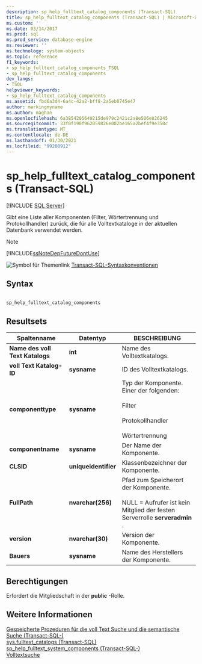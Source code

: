 ```yaml
---
description: sp_help_fulltext_catalog_components (Transact-SQL)
title: sp_help_fulltext_catalog_components (Transact-SQL) | Microsoft-Dokumentation
ms.custom: ''
ms.date: 03/14/2017
ms.prod: sql
ms.prod_service: database-engine
ms.reviewer: ''
ms.technology: system-objects
ms.topic: reference
f1_keywords:
- sp_help_fulltext_catalog_components_TSQL
- sp_help_fulltext_catalog_components
dev_langs:
- TSQL
helpviewer_keywords:
- sp_help_fulltext_catalog_components
ms.assetid: fbd6a3d4-6a4c-42a2-bff8-2a5eb0745e47
author: markingmyname
ms.author: maghan
ms.openlocfilehash: 6a3854205649215de979c2421c2a8e506e826245
ms.sourcegitcommit: 33f0f190f962059826e002be165a2bef4f9e350c
ms.translationtype: MT
ms.contentlocale: de-DE
ms.lasthandoff: 01/30/2021
ms.locfileid: "99208912"
---
```

# <a name="sp_help_fulltext_catalog_components-transact-sql"></a>sp_help_fulltext_catalog_components (Transact-SQL)
[!INCLUDE [SQL Server](../../includes/applies-to-version/sqlserver.md)]

  Gibt eine Liste aller Komponenten (Filter, Wörtertrennung und Protokollhandler) zurück, die für alle Volltextkataloge in der aktuellen Datenbank verwendet werden.  
  
> [!NOTE]  
>  [!INCLUDE[ssNoteDepFutureDontUse](../../includes/ssnotedepfuturedontuse-md.md)]  
  
 ![Symbol für Themenlink](../../database-engine/configure-windows/media/topic-link.gif "Symbol für Themenlink") [Transact-SQL-Syntaxkonventionen](../../t-sql/language-elements/transact-sql-syntax-conventions-transact-sql.md)  
  
## <a name="syntax"></a>Syntax  
  
```  
  
sp_help_fulltext_catalog_components  
```  
  
## <a name="result-sets"></a>Resultsets  
  
|Spaltenname|Datentyp|BESCHREIBUNG|  
|-----------------|---------------|-----------------|  
|**Name des voll Text Katalogs**|**int**|Name des Volltextkatalogs.|  
|**voll Text Katalog-ID**|**sysname**|ID des Volltextkatalogs.|  
|**componenttype**|**sysname**|Typ der Komponente. Einer der folgenden:<br /><br /> Filter<br /><br /> Protokollhandler<br /><br /> Wörtertrennung|  
|**componentname**|**sysname**|Der Name der Komponente.|  
|**CLSID**|**uniqueidentifier**|Klassenbezeichner der Komponente.|  
|**FullPath**|**nvarchar(256)**|Pfad zum Speicherort der Komponente.<br /><br /> NULL = Aufrufer ist kein Mitglied der festen Serverrolle **serveradmin** .|  
|**version**|**nvarchar(30)**|Version der Komponente.|  
|**Bauers**|**sysname**|Name des Herstellers der Komponente.|  
  
## <a name="permissions"></a>Berechtigungen  
 Erfordert die Mitgliedschaft in der **public** -Rolle.  
  
## <a name="see-also"></a>Weitere Informationen  
 [Gespeicherte Prozeduren für die voll Text Suche und die semantische Suche &#40;Transact-SQL-&#41;](../../relational-databases/system-stored-procedures/full-text-search-and-semantic-search-stored-procedures-transact-sql.md)   
 [sys.fulltext_catalogs &#40;Transact-SQL&#41;](../../relational-databases/system-catalog-views/sys-fulltext-catalogs-transact-sql.md)   
 [sp_help_fulltext_system_components &#40;Transact-SQL-&#41;](../../relational-databases/system-stored-procedures/sp-help-fulltext-system-components-transact-sql.md)   
 [Volltextsuche](../../relational-databases/search/full-text-search.md)  
  
  

